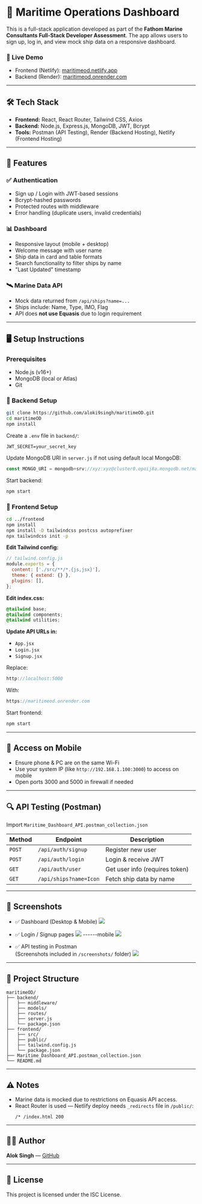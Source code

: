 # 🌊 Maritime Operations Dashboard

This is a full-stack application developed as part of the **Fathom Marine Consultants Full-Stack Developer Assessment**. The app allows users to sign up, log in, and view mock ship data on a responsive dashboard.

### 🔧 Live Demo
- Frontend (Netlify): [maritimeod.netlify.app](https://lively-cascaron-1f549d.netlify.app/login)
- Backend (Render): [maritimeod.onrender.com](https://maritimeod.onrender.com)

---

## 🛠 Tech Stack

- **Frontend:** React, React Router, Tailwind CSS, Axios
- **Backend:** Node.js, Express.js, MongoDB, JWT, Bcrypt
- **Tools:** Postman (API Testing), Render (Backend Hosting), Netlify (Frontend Hosting)

---

## 🚀 Features

### ✅ Authentication
- Sign up / Login with JWT-based sessions
- Bcrypt-hashed passwords
- Protected routes with middleware
- Error handling (duplicate users, invalid credentials)

### 📊 Dashboard
- Responsive layout (mobile + desktop)
- Welcome message with user name
- Ship data in card and table formats
- Search functionality to filter ships by name
- "Last Updated" timestamp

### 🛰 Marine Data API
- Mock data returned from `/api/ships?name=...`
- Ships include: Name, Type, IMO, Flag
- API does **not use Equasis** due to login requirement

---

## 🖥️ Setup Instructions

### Prerequisites
- Node.js (v16+)
- MongoDB (local or Atlas)
- Git

### 🔁 Backend Setup

```bash
git clone https://github.com/aloki9singh/maritimeOD.git
cd maritimeOD
npm install
```

Create a `.env` file in `backend/`:

```
JWT_SECRET=your_secret_key
```

Update MongoDB URI in `server.js` if not using default local MongoDB:

```js
const MONGO_URI = mongodb+srv://xyz:xyz@cluster0.opoij8a.mongodb.net/maritimeod?retryWrites=true&w=majority&appName=Cluster0;
```

Start backend:
```bash
npm start
```

### 🔁 Frontend Setup

```bash
cd ../frontend
npm install
npm install -D tailwindcss postcss autoprefixer
npx tailwindcss init -p
```

**Edit Tailwind config:**
```js
// tailwind.config.js
module.exports = {
  content: ['./src/**/*.{js,jsx}'],
  theme: { extend: {} },
  plugins: [],
};
```

**Edit index.css:**
```css
@tailwind base;
@tailwind components;
@tailwind utilities;
```

**Update API URLs in:**
- `App.jsx`
- `Login.jsx`
- `Signup.jsx`

Replace:
```js
http://localhost:5000
```
With:
```js
https://maritimeod.onrender.com
```

Start frontend:
```bash
npm start
```

---

## 📱 Access on Mobile

- Ensure phone & PC are on the same Wi-Fi
- Use your system IP (like `http://192.168.1.100:3000`) to access on mobile
- Open ports 3000 and 5000 in firewall if needed

---

## 🔍 API Testing (Postman)

Import `Maritime_Dashboard_API.postman_collection.json`

| Method | Endpoint | Description |
|--------|----------|-------------|
| `POST` | `/api/auth/signup` | Register new user |
| `POST` | `/api/auth/login` | Login & receive JWT |
| `GET`  | `/api/auth/user` | Get user info (requires token) |
| `GET`  | `/api/ships?name=Icon` | Fetch ship data by name |

---

## 📸 Screenshots

- ✅ Dashboard (Desktop & Mobile)
![](src/screenshots/dashboard.png)

- ✅ Login / Signup pages
![](src/screenshots/login.png)
------mobile
![](src/screenshots/mobile%20login.jpeg)
- ✅ API testing in Postman  
(Screenshots included in `/screenshots/` folder)
![](src/screenshots/postman.png)
---

## 📁 Project Structure

```
maritimeOD/
├── backend/
│   ├── middleware/
│   ├── models/
│   ├── routes/
│   ├── server.js
│   └── package.json
├── frontend/
│   ├── src/
│   ├── public/
│   ├── tailwind.config.js
│   └── package.json
├── Maritime_Dashboard_API.postman_collection.json
└── README.md
```

---

## ⚠️ Notes

- Marine data is mocked due to restrictions on Equasis API access.
- React Router is used — Netlify deploy needs `_redirects` file in `/public/`:
  ```
  /* /index.html 200
  ```

---

## 👨‍💻 Author
**Alok Singh** — [GitHub](https://github.com/aloki9singh)

---

## 📜 License
This project is licensed under the ISC License.
